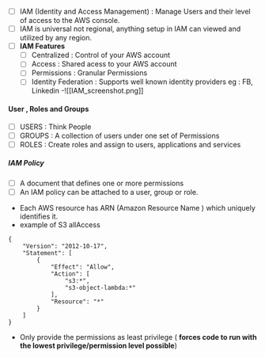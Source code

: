 - [ ] IAM (Identity and Access Management) : Manage Users and their level of access to the AWS console.
- [ ] IAM is universal not regional, anything setup in IAM can viewed and utilized by any region.
- [ ] <strong>IAM Features</strong>
	- [ ] Centralized : Control of your AWS account
	- [ ] Access : Shared acess to your AWS account
	- [ ] Permissions : Granular Permissions
	- [ ] Identity Federation : Supports well known identity providers eg : FB, Linkedin
-![[IAM_screenshot.png]]

#### User , Roles and Groups
- [ ] USERS : Think People
- [ ] GROUPS : A collection of users under one set of Permissions
- [ ] ROLES : Create roles and assign to users, applications and services

##### IAM Policy
- [ ] A document that defines one or more permissions
- [ ] An IAM policy can be attached to a user, group or role.

- Each AWS resource has ARN (Amazon Resource Name ) which uniquely identifies it.
- example of S3 allAccess
```
{
    "Version": "2012-10-17",
    "Statement": [
        {
            "Effect": "Allow",
            "Action": [
                "s3:*",
                "s3-object-lambda:*"
            ],
            "Resource": "*"
        }
    ]
}
```
- Only provide the permissions as least privilege ( **forces code to run with the lowest privilege/permission level possible**)